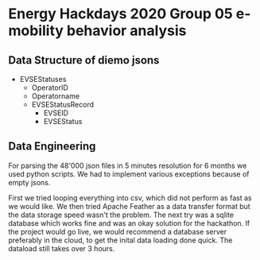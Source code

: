 # Energy Hackdays 2020 Group 05 e-mobility behavior analysis


## Data Structure of diemo jsons

- EVSEStatuses
    - OperatorID
    - Operatorname
    - EVSEStatusRecord
        - EVSEID
        - EVSEStatus
        
## Data Engineering
For parsing the 48'000 json files in 5 minutes resolution for 6 months we used python scripts.
We had to implement various exceptions because of empty jsons.

First we tried looping everything into csv, which did not perform as fast as we would like.
We then tried Apache Feather as a data transfer format but the data storage speed wasn't the problem.
The next try was a sqlite database which works fine and was an okay solution for the hackathon.
If the project would go live, we would recommend a database server preferably in the cloud, to get the inital data loading done quick.
The dataload still takes over 3 hours.

   

